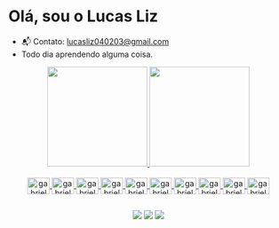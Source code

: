 # Olá, sou o Lucas Liz

- 📬 Contato: lucasliz040203@gmail.com
- Todo dia aprendendo alguma coisa.

<div align="center">
  <a href="https://github.com/LucasLiz04">
  <img height="180em" src="https://github-readme-stats.vercel.app/api?username=LucasLiz04&show_icons=true&theme=dracula&include_all_commits=true&count_private=false"/>
  <img height="180em" src="https://github-readme-stats.vercel.app/api/top-langs/?username=LucasLiz04&layout=compact&langs_count=7&theme=dracula"/>
</div>
  
<div style="display: inline_block" align="center"><br>
  <img align="center" alt="gabrielDjango" height="30" width="40" src="https://cdn.jsdelivr.net/gh/devicons/devicon@latest/icons/django/django-plain.svg" />
  <img align="center" alt="gabrielPython" height="30" width="40" src="https://cdn.jsdelivr.net/gh/devicons/devicon@latest/icons/python/python-original.svg" />
  <img align="center" alt="gabrielPHP" height="30" width="40" src="https://cdn.jsdelivr.net/gh/devicons/devicon/icons/php/php-original.svg" />
  <img align="center" alt="gabrielLaravel" height="30" width="40" src="https://cdn.jsdelivr.net/gh/devicons/devicon@latest/icons/laravel/laravel-original-wordmark.svg" />
  <img align="center" alt="gabrielJavascript" height="30" width="40" src="https://cdn.jsdelivr.net/gh/devicons/devicon/icons/javascript/javascript-original.svg" />
  <img align="center" alt="gabrielHTML" height="30" width="40" src="https://cdn.jsdelivr.net/gh/devicons/devicon/icons/html5/html5-original.svg" />
  <img align="center" alt="gabrielCSS" height="30" width="40" src="https://cdn.jsdelivr.net/gh/devicons/devicon/icons/css3/css3-original.svg" />
  <img align="center" alt="gabrielFlutter" height="30" width="40" src="https://cdn.jsdelivr.net/gh/devicons/devicon/icons/flutter/flutter-original.svg" />
  <img align="center" alt="gabrielBootstrap" height="30" width="40" src="https://cdn.jsdelivr.net/gh/devicons/devicon/icons/bootstrap/bootstrap-original.svg" />
  <img align="center" alt="gabrielBootstrap" height="30" width="40" src="https://cdn.jsdelivr.net/gh/devicons/devicon/icons/dart/dart-original-wordmark.svg" />
</div>
  
##

<div align="center"> 
  <a href="https://www.instagram.com/lucasrliz/" target="_blank"><img src="https://img.shields.io/badge/-Instagram-%23E4405F?style=for-the-badge&logo=instagram&logoColor=white" target="_blank"></a>
  <a href = "mailto:lucasliz040203@gmail.com"><img src="https://img.shields.io/badge/-Gmail-%23333?style=for-the-badge&logo=gmail&logoColor=white" target="_blank"></a>
  <a href="https://www.linkedin.com/in/lucas-rocha-liz-6bb733168/" target="_blank"><img src="https://img.shields.io/badge/-LinkedIn-%230077B5?style=for-the-badge&logo=linkedin&logoColor=white" target="_blank"></a> 
 
</div>

